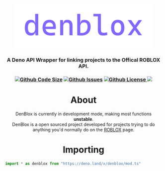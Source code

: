 <h1 align="center">
    <img src="https://raw.githubusercontent.com/tru9/denblox/main/denblox.png" alt="denblox" width="450"/>
    <br>
</h1>

<h3 align="center">A Deno API Wrapper for linking projects to the Offical ROBLOX API.<h3 align="center">
<p align="center">
    <a href='https://github.com/tru9/denblox'><img src="https://img.shields.io/github/languages/code-size/tru9/denblox?color=8266FF&style=for-the-badge" alt="Github Code Size"/></a>
    <a href="https://github.com/tru9/denblox/issues"><img src="https://img.shields.io/github/issues/tru9/denblox?color=8266FF&style=for-the-badge" alt="Github Issues"/></a>
    <a href="https://github.com/tru9/denblox/blob/main/LICENSE"><img src="https://img.shields.io/github/license/tru9/denblox?color=8266FF&style=for-the-badge" alt="Github License"/>
        <a href="https://deno.land/x/denblox"><img src="https://img.shields.io/badge/package-denblox-8266FF?style=for-the-badge"/></a>
</p>


<h1 align="center">
About
<br>
</h1>


<p align="center">
     DenBlox is currently in development mode, making most functions <strong>unstable</strong>.
     <br>
    DenBlox is a open sourced project developed for projects trying to do anything you'd normally do on the <a href="https://www.roblox.com">ROBLOX</a> page.
    <br>
</p>


<h1 align="center">
    Importing
</h1>

```js
import * as denblox from "https://deno.land/x/denblox/mod.ts"
```

